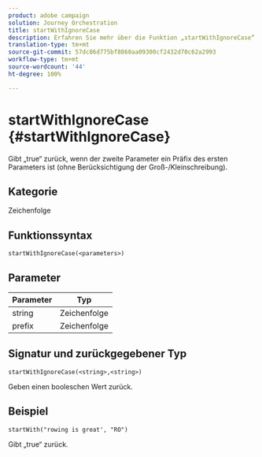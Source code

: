 ```yaml
---
product: adobe campaign
solution: Journey Orchestration
title: startWithIgnoreCase
description: Erfahren Sie mehr über die Funktion „startWithIgnoreCase“
translation-type: tm+mt
source-git-commit: 57dc86d775bf8860aa09300cf2432d70c62a2993
workflow-type: tm+mt
source-wordcount: '44'
ht-degree: 100%

---
```



# startWithIgnoreCase {#startWithIgnoreCase}

Gibt „true“ zurück, wenn der zweite Parameter ein Präfix des ersten Parameters ist (ohne Berücksichtigung der Groß-/Kleinschreibung).

## Kategorie

Zeichenfolge

## Funktionssyntax

`startWithIgnoreCase(<parameters>)`

## Parameter

| Parameter | Typ |
|-------------|--------|
| string | Zeichenfolge |
| prefix | Zeichenfolge |

## Signatur und zurückgegebener Typ

`startWithIgnoreCase(<string>,<string>)`

Geben einen booleschen Wert zurück.

## Beispiel

`startWith("rowing is great', "RO")`

Gibt „true“ zurück.
